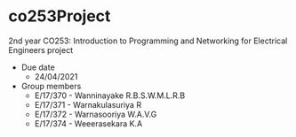 # co253Project
2nd year CO253: Introduction to Programming and Networking for Electrical Engineers project
- Due date
  - 24/04/2021
- Group members
  - E/17/370 - Wanninayake R.B.S.W.M.L.R.B
  - E/17/371 - Warnakulasuriya R
  - E/17/372 - Warnasooriya W.A.V.G
  - E/17/374 - Weeerasekara K.A
